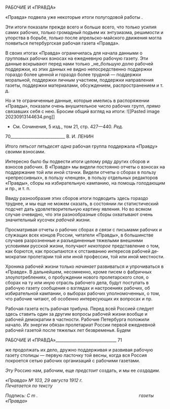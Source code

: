 РАБОЧИЕ И «ПРАВДА»

«Правда» подвела уже некоторые итоги полугодовой работы .

Эти итоги показали прежде всего и больше всего, что _только_ усилия самих рабочих, _только_ громадный подъем их энтузиазма, решимости и упорства в борьбе, _только_ по­сле апрельско-майского движения могла появиться петербургская рабочая газета «Правда».

В своих итогах «Правда» ограничилась для начала данными о групповых рабочих взносах на ежедневную рабочую газету. Эти данные вскрывают перед нами только _не­__большую долю_ рабочей поддержки, из этих данных не видно непосредственно под­держки гораздо более ценной и гораздо более трудной — поддержки моральной, под­держки личным участием, поддержки направления газеты, поддержки материалами, обсуждением, распространением и т. д.

Но и те ограниченные данные, которые имелись в распоряжении «Правды», показа­ли очень внушительное число рабочих групп, _прямо_ связавших себя с нею. Бросим об­щий взгляд на итоги:
![[Pasted image 20230913144634.png]]
* См. Сочинения, 5 изд., том 21, стр. 427—440. _Ред._

  

70___________________________ В. И. ЛЕНИН

Итого _пятьсот пятьдесят одна_ рабочая группа поддержала «Правду» своими взно­сами.

Интересно было бы подвести итоги целому ряду других сборов и взносов рабочих. В «Правде» мы видели постоянно отчеты о взносах на поддержание той или иной стачки. Видели отчеты о сборах в пользу «репрессивных», в пользу «ленцев», в пользу отдель­ных редакторов «Правды», сборы на избирательную кампанию, на помощь голодаю­щим и пр., и т. п.

Ввиду разнообразия этих сборов итоги подводить здесь гораздо труднее, и мы еще не можем сказать, в состоянии ли статистический подсчет дать удовлетворительную картину явления. Но во всяком случае очевидно, что эти разнообразные сборы охваты­вают очень значительный кусочек _рабочей жизни._

Просматривая отчеты о рабочих сборах _в связи_ с письмами рабочих и служащих всех концов России, читатели «Правды», в большинстве случаев разрозненные и разъеди­ненные тяжелыми внешними условиями русской жизни, получают _некоторое_ пред­ставление о том, как борются, как просыпаются к отстаиванию интересов рабочей де­мократии пролетарии той или иной профессии, той или иной местности.

Хроника рабочей жизни только _начинает_ развиваться и упрочиваться в «Правде». В дальнейшем, несомненно, кроме писем о фабричных злоупотреблениях, о пробуждении нового пролетарского слоя, о сборах на ту или иную отрасль рабочего дела, будут по­ступать в рабочую газету сообщения о взглядах и настроениях рабочих, об избиратель­ной кампании, о выборах рабочих уполномоченных, о том, что рабочие читают, об осо­бенно интересующих их вопросах и пр.

Рабочая газета есть рабочая трибуна. Перед всей Россией следует здесь ставить один за другим вопросы рабочей жизни вообще и рабочей демократии в частности. Рабочие Петербурга положили начало. Их энергии обязан пролетариат России первой ежеднев­ной рабочей газетой после тяжелых лет безвременья. Будем

  

РАБОЧИЕ И «ПРАВДА»______________________________ 71

же продолжать их дело, дружно поддерживая и развивая рабочую газету столицы — первую ласточку той весны, когда вся Россия покроется сетью рабочих организаций с рабочими газетами.

_Эту_ Россию нам, рабочим, еще _предстоит_ создать, и мы ее _создадим._

_«Правда» № 103, 29 августа 1912 г.                                                         Печатается по тексту_

_Подпись: С_ _m_ _.                                                                                 газеты «Правда»_